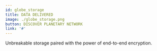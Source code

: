 ```yaml
---
id: globe_storage
title: DATA DELIVERED 
image: ./globe_storage.png
button: DISCOVER PLANETARY NETWORK
link: '#'
---
```

Unbreakable storage paired with the power of end-to-end encryption.